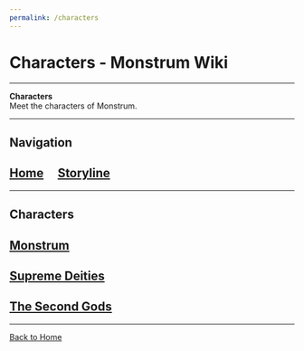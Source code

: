 ```yaml
---
permalink: /characters
---
```


# Characters - Monstrum Wiki

---

**Characters**  
Meet the characters of Monstrum.

---

## Navigation

## [Home](../index.md) &nbsp;&nbsp;&nbsp; [Storyline](../storyline.md)

---

## Characters
##  [Monstrum](../character/Monstrum.md)
##  [Supreme Deities](../character/first-deities.md)
##  [The Second Gods](../character/second-gods.md)
---

[Back to Home](../index.md)
